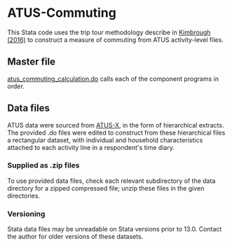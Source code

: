 # ATUS-Commuting
This Stata code uses the trip tour methodology describe in [Kimbrough (2016)](https://ideas.repec.org/p/ris/uncgec/2015_002.html) to construct a measure of commuting from ATUS activity-level files.  

## Master file
[atus_commuting_calculation.do](src/atus_commuting_calculation.do) calls each of the component programs in order.  

## Data files
ATUS data were sourced from [ATUS-X](https://www.atusdata.org/atus/), in the form of hierarchical extracts.  The provided .do files were edited to construct from these hierarchical files a rectangular dataset, with individual and household characteristics attached to each activity line in a respondent's time diary.

### Supplied as .zip files
To use provided data files, check each relevant subdirectory of the data directory for a zipped compressed file; unzip these files in the given directories.

### Versioning
Stata data files may be unreadable on Stata versions prior to 13.0.  Contact the author for older versions of these datasets.
